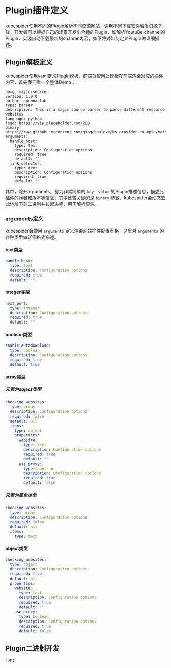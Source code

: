 # Plugin插件定义

kubespider使用不同的Plugin解析不同资源网站，调用不同下载软件触发资源下载，开发者可以根据自己的场景开发出合适的Plugin，如解析YoutuBe channel的Plugin，实现自动下载最新的channel内容，如下将对如何定义Plugin做详细描述。


## Plugin模板定义

kubespider使用yaml定义Plugin模板，前端将使用此模板在前端渲染对应的插件内容，首先我们看一个整体Demo：
```
name: majic-source
version: 1.0.0
author: opennaslab
type: parser
description: This is a magic source parser to parse different resource websites
language: python
logo: https://via.placeholder.com/200
binary: https://raw.githubusercontent.com/qingchoulove/ks_provider_example/main/example_provider
arguments:
  handle_host:
    type: text
    description: Configuration options
    required: true
    default: ""
  link_selector: 
    type: text
    description: Configuration options
    required: true
    default: ""
```

其中，除开arguments，都为非常简单的 `key: value` 的Plugin描述信息，描述此插件的作者和版本等信息，其中比较关键的是 `binary` 参数，kubespider会动态去此地址下载二进制并拉起进程，用于解析资源。

### arguments定义

kubespider会使用 `arguments` 定义渲染前端插件配置表格，这里对 `arguments` 的各种类型做详细格式描述。

#### text类型

```yaml
handle_host: 
  type: text
  description: Configuration options
  required: true
  default: ""
```

#### integer类型

```yaml
host_port: 
  type: integer
  description: Configuration options
  required: true
  default: ""
```

#### boolean类型

```yaml
enable_autodownload: 
  type: boolean
  description: Configuration options
  required: true
  default: true
```

#### array类型
##### 元素为object类型
```yaml
checking_websites: 
  type: array
  description: Configuration options
  required: false
  default: nil
  items:
    type: object
    properties:
      website: 
        type: text
        description: Configuration options
        required: true
        default: ""
      use_proxy:
        type: boolean
        description: Configuration options
        required: true
        default: false
```

##### 元素为简单类型
```yaml
checking_websites:
  type: array
  description: Configuration options
  required: false
  default: nil
  items:
    type: text
```

#### object类型

```yaml
checking_websites:
  type: object
  description: Configuration options
  required: true
  default: nil
  properties:
    website: 
      type: text
      description: Configuration options
      required: true
      default: ""
    use_proxy:
      type: boolean
      description: Configuration options
      required: true
      default: false
```

## Plugin二进制开发

TBD